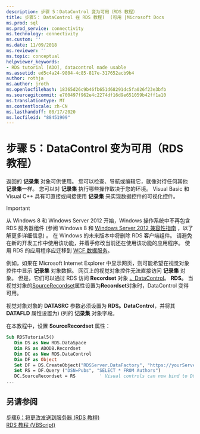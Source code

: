 ```yaml
---
description: 步骤 5：DataControl 变为可用（RDS 教程）
title: 步骤5： DataControl 在 RDS 教程)  (可用 |Microsoft Docs
ms.prod: sql
ms.prod_service: connectivity
ms.technology: connectivity
ms.custom: ''
ms.date: 11/09/2018
ms.reviewer: ''
ms.topic: conceptual
helpviewer_keywords:
- RDS tutorial [ADO], datacontrol made usable
ms.assetid: ed5c4a24-9804-4c85-817e-317652acb9b4
author: rothja
ms.author: jroth
ms.openlocfilehash: 18365d26c9b46fb651d68291dc5fa026f23e3bfb
ms.sourcegitcommit: e700497f962e4c2274df16d9e651059b42ff1a10
ms.translationtype: MT
ms.contentlocale: zh-CN
ms.lasthandoff: 08/17/2020
ms.locfileid: "88451909"
---
```

# <a name="step-5-datacontrol-is-made-usable-rds-tutorial"></a>步骤 5：DataControl 变为可用（RDS 教程）
返回的 **记录集** 对象可供使用。 您可以检查、导航或编辑它，就像对待任何其他 **记录集**一样。 您可以对 **记录集** 执行哪些操作取决于您的环境。 Visual Basic 和 Visual C++ 具有可直接或间接使用 **记录集** 来实现数据控件的可视化控件。  
  
> [!IMPORTANT]
>  从 Windows 8 和 Windows Server 2012 开始，Windows 操作系统中不再包含 RDS 服务器组件 (参阅 Windows 8 和 [Windows Server 2012 兼容性指南](https://www.microsoft.com/download/details.aspx?id=27416) ，以了解更多详细信息) 。 在 Windows 的未来版本中将删除 RDS 客户端组件。 请避免在新的开发工作中使用该功能，并着手修改当前还在使用该功能的应用程序。 使用 RDS 的应用程序应迁移到 [WCF 数据服务](https://go.microsoft.com/fwlink/?LinkId=199565)。  
  
 例如，如果在 Microsoft Internet Explorer 中显示网页，则可能希望在视觉对象控件中显示 **记录集** 对象数据。 网页上的视觉对象控件无法直接访问 **记录集** 对象。 但是，它们可以通过 RDS 访问 **Recordset** 对象 [。DataControl](../../../ado/reference/rds-api/datacontrol-object-rds.md)。 **RDS。** 当视觉对象的[SourceRecordset](../../../ado/reference/rds-api/recordset-sourcerecordset-properties-rds.md)属性设置为**Recordset**对象时，DataControl 变得可用。  
  
 视觉对象对象的 **DATASRC** 参数必须设置为 **RDS。DataControl**，并将其 **DATAFLD** 属性设置为)  (列的 **记录集** 对象字段。  
  
 在本教程中，设置 **SourceRecordset** 属性：  
  
```vb
Sub RDSTutorial5()  
   Dim DS as New RDS.DataSpace  
   Dim RS as ADODB.Recordset  
   Dim DC as New RDS.DataControl  
   Dim DF as Object  
   Set DF = DS.CreateObject("RDSServer.DataFactory", "https://yourServer")  
   Set RS = DF.Query ("DSN=Pubs", "SELECT * FROM Authors")  
   DC.SourceRecordset = RS         ' Visual controls can now bind to DC.  
...  
```  
  
## <a name="see-also"></a>另请参阅  
 [步骤6：将更改发送到服务器 (RDS 教程) ](../../../ado/guide/remote-data-service/step-6-changes-are-sent-to-the-server-rds-tutorial.md)   
 [RDS 教程 (VBScript)](../../../ado/guide/remote-data-service/rds-tutorial-vbscript.md)   
